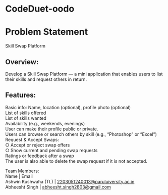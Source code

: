 # CodeDuet-oodo

# Problem Statement
Skill Swap Platform

## Overview: 
Develop a Skill Swap Platform — a mini application that enables users to list their skills and request others in return.
## Features: 
Basic info: Name, location (optional), profile photo (optional) <br>
List of skills offered <br>
List of skills wanted <br>
Availability (e.g., weekends, evenings) <br>
User can make their profile public or private. <br>
Users can browse or search others by skill (e.g., “Photoshop” or “Excel”) <br>
Request & Accept Swaps: <br>
  ○ Accept or reject swap offers <br>
  ○ Show current and pending swap requests <br>
Ratings or feedback after a swap <br>
The user is also able to delete the swap request if it is not accepted. <br>

Team Members: <br>
      Name           |            Email  <br>
Ashwin Kushwaha (TL) |  2203051240013@paruluiversity.ac.in <br>
Abheesht Singh       |  abheesht.singh2803@gmail.com <br>
